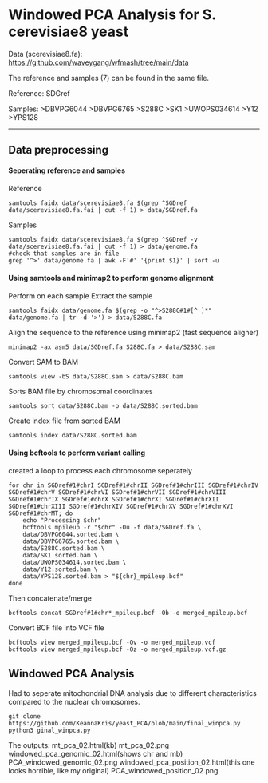 # Windowed PCA Analysis for S. cerevisiae8 yeast
Data (scerevisiae8.fa): https://github.com/waveygang/wfmash/tree/main/data

The reference and samples (7) can be found in the same file.
  
  Reference: SDGref
  
  Samples:
    >DBVPG6044
    >DBVPG6765
    >S288C
    >SK1
    >UWOPS034614
    >Y12
    >YPS128
    
---
## Data preprocessing
#### Seperating reference and samples
Reference
```{shell}
samtools faidx data/scerevisiae8.fa $(grep ^SGDref data/scerevisiae8.fa.fai | cut -f 1) > data/SGDref.fa
```
Samples
```{shell}
samtools faidx data/scerevisiae8.fa $(grep ^SGDref -v data/scerevisiae8.fa.fai | cut -f 1) > data/genome.fa
#check that samples are in file
grep '^>' data/genome.fa | awk -F'#' '{print $1}' | sort -u
```
#### Using samtools and minimap2 to perform genome alignment
Perform on each sample
Extract the sample
```{shell}
samtools faidx data/genome.fa $(grep -o "^>S288C#1#[^ ]*" data/genome.fa | tr -d '>') > data/S288C.fa
```
Align the sequence to the reference using minimap2 (fast sequence aligner)
```{shell}
minimap2 -ax asm5 data/SGDref.fa S288C.fa > data/S288C.sam
```
Convert SAM to BAM
```{shell}
samtools view -bS data/S288C.sam > data/S288C.bam
```
Sorts BAM file by chromosomal coordinates
```{shell}
samtools sort data/S288C.bam -o data/S288C.sorted.bam
```
Create index file from sorted BAM
```{shell}
samtools index data/S288C.sorted.bam
```

#### Using bcftools to perform variant calling
created a loop to process each chromosome seperately
```{shell}
for chr in SGDref#1#chrI SGDref#1#chrII SGDref#1#chrIII SGDref#1#chrIV SGDref#1#chrV SGDref#1#chrVI SGDref#1#chrVII SGDref#1#chrVIII SGDref#1#chrIX SGDref#1#chrX SGDref#1#chrXI SGDref#1#chrXII SGDref#1#chrXIII SGDref#1#chrXIV SGDref#1#chrXV SGDref#1#chrXVI SGDref#1#chrMT; do
    echo "Processing $chr"
    bcftools mpileup -r "$chr" -Ou -f data/SGDref.fa \
    data/DBVPG6044.sorted.bam \
    data/DBVPG6765.sorted.bam \
    data/S288C.sorted.bam \
    data/SK1.sorted.bam \
    data/UWOPS034614.sorted.bam \
    data/Y12.sorted.bam \
    data/YPS128.sorted.bam > "${chr}_mpileup.bcf"
done
```
Then concatenate/merge
```{shell}
bcftools concat SGDref#1#chr*_mpileup.bcf -Ob -o merged_mpileup.bcf
```
Convert BCF file into VCF file
```{shell}
bcftools view merged_mpileup.bcf -Ov -o merged_mpileup.vcf
bcftools view merged_mpileup.bcf -Oz -o merged_mpileup.vcf.gz
```

## Windowed PCA Analysis
Had to seperate mitochondrial DNA analysis due to different characteristics compared to the nuclear chromosomes.
```{shell}
git clone https://github.com/KeannaKris/yeast_PCA/blob/main/final_winpca.py
python3 ginal_winpca.py
```
The outputs:
mt_pca_02.html(kb)
mt_pca_02.png
windowed_pca_genomic_02.html(shows chr and mb) 
PCA_windowed_genomic_02.png
windowed_pca_position_02.html(this one looks horrible, like my original)
PCA_windowed_position_02.png
